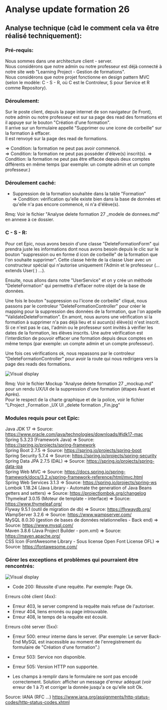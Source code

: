 # Analyse update formation 26  
## Analyse technique (càd le comment cela va être réalisé techniquement):  
### Pré-requis:  
Nous sommes dans une architecture client - server.  
Nous considérons que notre admin ou notre professeur est déjà connecté à notre site web "Learning Project - Gestion de formations".  
Nous considérons que notre projet fonctionne en design pattern MVC (selon le modèle: C - S - R, où C est le Controleur, S pour Service et R comme Repository).

### Déroulement:
Sur le poste client, depuis la page internet de son navigateur (le Front), notre admin ou notre professeur est sur sa page des read des formations et il appuye sur le bouton "Création d'une formation".  
Il arrive sur un formulaire appellé "Supprimer ou une icone de corbeille" sur la formation à effacer.  
Il est renvoyé sur la page des read de formations.  

  => Condition: la formation ne peut pas avoir commencé.  
  => Condition: la formation ne peut pas posséder d'élève(s) inscrit(s). 
  => Condition: la formation ne peut pas être effacée depuis deux comptes différents en même temps (par exemple: un compte admin et un compte professeur.) 



### Déroulement caché:
- Suppression de la formation souhaitée dans la table "Formation"  
  => Condition: vérification qu'elle existe bien dans la base de données et qu'elle n'a pas encore commencé, ni n'a d'élève(s).  
  

Rmq: Voir le fichier "Analyse delete formation 27 _modele de donnees.md" en annexe à ce dossier.








### C - S - R:  
Pour cet Epic, nous avons besoin d'une classe "DeleteFormationForm" qui prendra juste les informations dont nous avons besoin depuis le clic sur le bouton "suppression ou en forme d icon de corbeille" de la formation que l'on souhaite supprimer".
Cette classe hérite de la classe User avec un constructeur spécial qui n'autorise uniquement l'Admin et le professeur   (... extends User( ) ...).

Ensuite, nous allons dans notre "UserService" et on y crée un méthode "DeleteFormation" qui permettra d'effacer notre objet de la base de données.



Une fois le bouton "suppression ou l'icone de corbeille" cliqué, nous passons par le controleur "DeleteFormationController" pour créer le mapping pour la suppression des données de la formation, 
que  l'on appelle "ValidateDeleteFormation".
En amont, nous aurons une vérification si la formation à supprimer n'a pas déjà lieu et si aucun(s) élève(s) n'est inscrit.  
Si ce n'est pas le cas, l'admin ou le professeur sont invités à vérifier les dates de la formation, les élèves inscrits.
Une autre vérification est l'interdiction de pouvoir effacer une formation depuis deux comptes en même temps (par exemple: un compte admin et un compte professeur).

Une fois ces vérifications ok, nous repassons par le controleur "DeleteFormationController" pour avoir la route qui nous redirigera vers la page des reads des formations.


![Visual display](https://github.com/corentingoo/Learning_project_group_2/blob/documentation-27-delete-formation/Docs/EPIC_delete_formation/LProject%20_Formation%20_MindMap%20_Path%20du%20delete%20_Fin.jpg)

Rmq: Voir le fichier Mockup "Analyse delete formation 27 _mockup.md" pour un rendu UX/UI de la suppression d'une formation (étapes Avant et Après).  
Pour le respect de la charte graphique et de la police, voir le fichier "LProject _Formation _UX UI _delete formation _Fin.jpg"



### Modules requis pour cet Epic:  
Java JDK 17  => Source: https://www.oracle.com/java/technologies/downloads/#jdk17-mac  
Spring 5.3.23 (Framework Java) => Source: https://spring.io/projects/spring-framework  
Spring Boot 2.7.5 => Source: https://spring.io/projects/spring-boot  
Spring Security 5.7.4 => Source: https://spring.io/projects/spring-security  
Spring Data JPA 2.7.5 (DAL) => Source: https://spring.io/projects/spring-data-jpa  
Spring Web MVC => Source: https://docs.spring.io/spring-framework/docs/3.2.x/spring-framework-reference/html/mvc.html  
Spring Web Services 3.1.3 => Source: https://spring.io/projects/spring-ws  
Lombok 1.18.24 (Java Library - Automate the generation of Java Beans getters and setters) => Source: https://projectlombok.org/changelog  
Thymeleaf 3.0.15 (Moteur de template - interface) => Source: https://www.thymeleaf.org/  
Flyway 9.5.1 (outil de migration de db) => Source: https://flywaydb.org/  
WampServer 3.2.6 => Source: https://www.wampserver.com/  
MySQL 8.0.30 (gestion de bases de données relationnelles - Back end) => Source: https://www.mysql.com/  
Maven 3.8.6 (Java Project Builder - pom.xml) => Source: https://maven.apache.org/  
CSS Icon (FontAwesome Library - Sous license Open Font License OFL) => Source: https://fontawesome.com/  





### Gérer les exceptions et problèmes qui pourraient être rencontrés:  
![Visual display](https://github.com/corentingoo/Learning_project_group_2/blob/documentation-27-delete-formation/Docs/EPIC_delete_formation/LProject%20_Formation%20_MindMap%20_Code%20HTTP%20_Fin.jpg)

- Code 200: Réussite d'une requête. Par exemple: Page Ok.

Erreurs côté client (4xx):
- Erreur 403, le server comprend la requête mais refuse de l'autoriser.
- Erreur 404, liens erronés ou page introuvable.
- Erreur 408, le temps de la requête est écoulé.

Erreurs côté server (5xx):
- Erreur 500: erreur interne dans le server.
(Par exemple: Le server Back-End MySQL est inacessible au moment de l'enregistrement du formulaire de "Création d'une formation".)
- Erreur 503: Service non disponible.
- Erreur 505: Version HTTP non supportée.

- Les champs à remplir dans le formulaire ne sont pas encodé correctement. 
Solution: afficher un message d'erreur adéquat (voir erreur de 1 à 7) et corriger la donnée jusqu'a ce qu'elle soit Ok.  


Source: IANA (RFC ...) https://www.iana.org/assignments/http-status-codes/http-status-codes.xhtml

